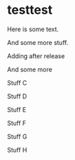# testtest

Here is some text.

And some more stuff.

Adding after release

And some more

Stuff C

Stuff D

Stuff E

Stuff F

Stuff G

Stuff H


